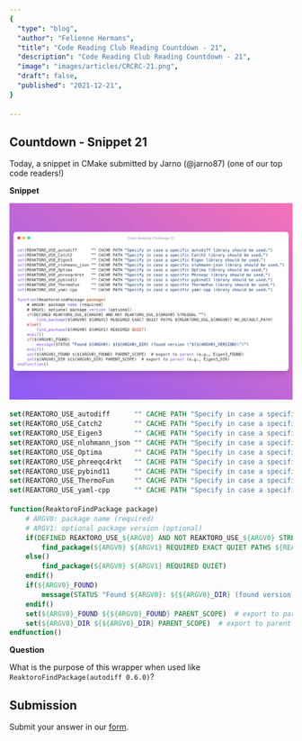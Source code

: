```yaml
---
{
  "type": "blog",
  "author": "Felienne Hermans",
  "title": "Code Reading Club Reading Countdown - 21",
  "description": "Code Reading Club Reading Countdown - 21",
  "image": "images/articles/CRCRC-21.png",
  "draft": false,
  "published": "2021-12-21",
}

---
```




## Countdown - Snippet 21

Today, a snippet in CMake submitted by Jarno (@jarno87) (one of our top code readers!)

**Snippet**

![CRCRC-21](/images/articles/CRCRC-21.png)


```cmake
set(REAKTORO_USE_autodiff      "" CACHE PATH "Specify in case a specific autodiff library should be used.")
set(REAKTORO_USE_Catch2        "" CACHE PATH "Specify in case a specific Catch2 library should be used.")
set(REAKTORO_USE_Eigen3        "" CACHE PATH "Specify in case a specific Eigen library should be used.")
set(REAKTORO_USE_nlohmann_json "" CACHE PATH "Specify in case a specific nlohmann-json library should be used.")
set(REAKTORO_USE_Optima        "" CACHE PATH "Specify in case a specific Optima library should be used.")
set(REAKTORO_USE_phreeqc4rkt   "" CACHE PATH "Specify in case a specific Phreeqc library should be used.")
set(REAKTORO_USE_pybind11      "" CACHE PATH "Specify in case a specific pybind11 library should be used.")
set(REAKTORO_USE_ThermoFun     "" CACHE PATH "Specify in case a specific ThermoFun library should be used.")
set(REAKTORO_USE_yaml-cpp      "" CACHE PATH "Specify in case a specific yaml-cpp library should be used.")

function(ReaktoroFindPackage package)
    # ARGV0: package name (required)
    # ARGV1: optional package version (optional)
    if(DEFINED REAKTORO_USE_${ARGV0} AND NOT REAKTORO_USE_${ARGV0} STREQUAL "")
        find_package(${ARGV0} ${ARGV1} REQUIRED EXACT QUIET PATHS ${REAKTORO_USE_${ARGV0}} NO_DEFAULT_PATH)
    else()
        find_package(${ARGV0} ${ARGV1} REQUIRED QUIET)
    endif()
    if(${ARGV0}_FOUND)
        message(STATUS "Found ${ARGV0}: ${${ARGV0}_DIR} (found version \"${${ARGV0}_VERSION}\")")
    endif()
    set(${ARGV0}_FOUND ${${ARGV0}_FOUND} PARENT_SCOPE)  # export to parent (e.g., Eigen3_FOUND)
    set(${ARGV0}_DIR ${${ARGV0}_DIR} PARENT_SCOPE)  # export to parent (e.g., Eigen3_DIR)
endfunction()
```



**Question**

What is the purpose of this wrapper when used like `ReaktoroFindPackage(autodiff 0.6.0)`?

## Submission

Submit your answer in our [form](https://forms.gle/241ak21gMu1fRada6).